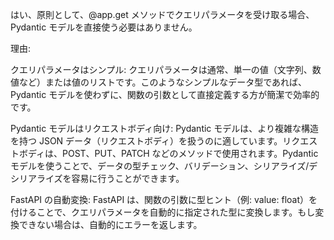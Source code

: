 はい、原則として、@app.get メソッドでクエリパラメータを受け取る場合、Pydantic モデルを直接使う必要はありません。

理由:

クエリパラメータはシンプル: クエリパラメータは通常、単一の値（文字列、数値など）または値のリストです。このようなシンプルなデータ型であれば、Pydantic モデルを使わずに、関数の引数として直接定義する方が簡潔で効率的です。

Pydantic モデルはリクエストボディ向け: Pydantic モデルは、より複雑な構造を持つ JSON データ（リクエストボディ）を扱うのに適しています。リクエストボディは、POST、PUT、PATCH などのメソッドで使用されます。Pydantic モデルを使うことで、データの型チェック、バリデーション、シリアライズ/デシリアライズを容易に行うことができます。

FastAPI の自動変換: FastAPI は、関数の引数に型ヒント（例: value: float）を付けることで、クエリパラメータを自動的に指定された型に変換します。もし変換できない場合は、自動的にエラーを返します。